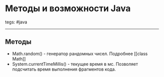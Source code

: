 # Методы и возможности Java

tegs: #java

---
## Методы
-  Math.random() - генератор рандомных чисел. Подробнее [[class Math]]
- System.currentTimeMillis() - текущее время в мс. Позволяет подсчитать время выполнения фрагментов кода.